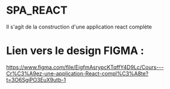 # SPA_REACT
 Il s'agit de la construction d'une application react complète

 # Lien vers le design FIGMA : 
 https://www.figma.com/file/EigfmAsrypcKTqffY4D9Lc/Cours---Cr%C3%A9ez-une-application-React-compl%C3%A8te?t=3O6SgiPO3EuX9utb-1
